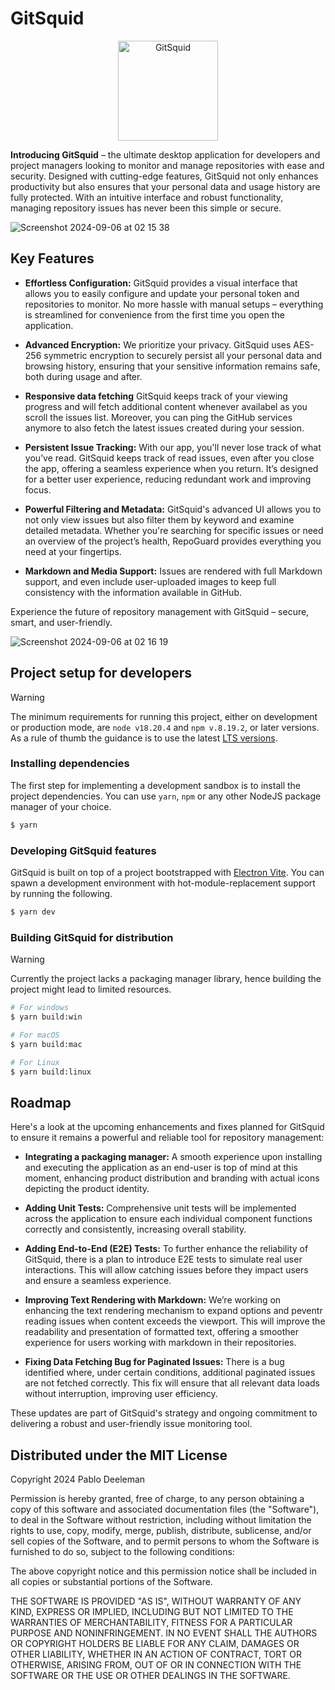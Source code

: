 # GitSquid

<p align="center">
  <img src="https://github.com/user-attachments/assets/946604ac-215a-4489-a890-9478e2a2112c" alt="GitSquid" width="160" />
</p>

**Introducing GitSquid** – the ultimate desktop application for developers and project managers looking to monitor and manage repositories with ease and security. Designed with cutting-edge features, GitSquid not only enhances productivity but also ensures that your personal data and usage history are fully protected. With an intuitive interface and robust functionality, managing repository issues has never been this simple or secure.

![Screenshot 2024-09-06 at 02 15 38](https://github.com/user-attachments/assets/13ba0c53-49f9-4b26-814a-93b6f014bd93)


## Key Features
- **Effortless Configuration:** GitSquid provides a visual interface that allows you to easily configure and update your personal token and repositories to monitor. No more hassle with manual setups – everything is streamlined for convenience from the first time you open the application.

- **Advanced Encryption:** We prioritize your privacy. GitSquid uses AES-256 symmetric encryption to securely persist all your personal data and browsing history, ensuring that your sensitive information remains safe, both during usage and after.

- **Responsive data fetching** GitSquid keeps track of your viewing progress and will fetch additional content whenever availabel as you scroll the issues list. Moreover, you can ping the GitHub services anymore to also fetch the latest issues created during your session.

- **Persistent Issue Tracking:** With our app, you'll never lose track of what you’ve read. GitSquid keeps track of read issues, even after you close the app, offering a seamless experience when you return. It’s designed for a better user experience, reducing redundant work and improving focus.

- **Powerful Filtering and Metadata:** GitSquid's advanced UI allows you to not only view issues but also filter them by keyword and examine detailed metadata. Whether you're searching for specific issues or need an overview of the project’s health, RepoGuard provides everything you need at your fingertips.

- **Markdown and Media Support:** Issues are rendered with full Markdown support, and even include user-uploaded images to keep full consistency with the information available in GitHub.

Experience the future of repository management with GitSquid – secure, smart, and user-friendly.

![Screenshot 2024-09-06 at 02 16 19](https://github.com/user-attachments/assets/5957f224-f68f-4d5f-8fcb-bde00bd17546)


## Project setup for developers

> [!WARNING]  
> The minimum requirements for running this project, either on development or production mode, are `node v18.20.4` and `npm v.8.19.2`, or later versions. As a rule of thumb the guidance is to use the latest [LTS versions](https://nodejs.org/).

### Installing dependencies

The first step for implementing a development sandbox is to install the project dependencies. You can use `yarn`, `npm` or any other NodeJS package manager of your choice.

```bash
$ yarn
```

### Developing GitSquid features

GitSquid is built on top of a project bootstrapped with [Electron Vite](https://electron-vite.org/). You can spawn a development environment with hot-module-replacement support by running the following.

```bash
$ yarn dev
```

### Building GitSquid for distribution

> [!WARNING]  
> Currently the project lacks a packaging manager library, hence building the project might lead to limited resources.


```bash
# For windows
$ yarn build:win

# For macOS
$ yarn build:mac

# For Linux
$ yarn build:linux
```

## Roadmap

Here's a look at the upcoming enhancements and fixes planned for GitSquid to ensure it remains a powerful and reliable tool for repository management:

- **Integrating a packaging manager:** A smooth experience upon installing and executing the application as an end-user is top of mind at this moment, enhancing product distribution and branding with actual icons depicting the product identity.

- **Adding Unit Tests:** Comprehensive unit tests will be implemented across the application to ensure each individual component functions correctly and consistently, increasing overall stability.

- **Adding End-to-End (E2E) Tests:** To further enhance the reliability of GitSquid, there is a plan to introduce E2E tests to simulate real user interactions. This will allow catching issues before they impact users and ensure a seamless experience.

- **Improving Text Rendering with Markdown:** We’re working on enhancing the text rendering mechanism to expand options and peventr reading issues when content exceeds the viewport. This will improve the readability and presentation of formatted text, offering a smoother experience for users working with markdown in their repositories.

- **Fixing Data Fetching Bug for Paginated Issues:** There is a bug identified where, under certain conditions, additional paginated issues are not fetched correctly. This fix will ensure that all relevant data loads without interruption, improving user efficiency.

These updates are part of GitSquid's strategy and ongoing commitment to delivering a robust and user-friendly issue monitoring tool.


## Distributed under the MIT License

Copyright 2024 Pablo Deeleman

Permission is hereby granted, free of charge, to any person obtaining a copy of this software and associated documentation files (the "Software"), to deal in the Software without restriction, including without limitation the rights to use, copy, modify, merge, publish, distribute, sublicense, and/or sell copies of the Software, and to permit persons to whom the Software is furnished to do so, subject to the following conditions:

The above copyright notice and this permission notice shall be included in all copies or substantial portions of the Software.

THE SOFTWARE IS PROVIDED "AS IS", WITHOUT WARRANTY OF ANY KIND, EXPRESS OR IMPLIED, INCLUDING BUT NOT LIMITED TO THE WARRANTIES OF MERCHANTABILITY, FITNESS FOR A PARTICULAR PURPOSE AND NONINFRINGEMENT. IN NO EVENT SHALL THE AUTHORS OR COPYRIGHT HOLDERS BE LIABLE FOR ANY CLAIM, DAMAGES OR OTHER LIABILITY, WHETHER IN AN ACTION OF CONTRACT, TORT OR OTHERWISE, ARISING FROM, OUT OF OR IN CONNECTION WITH THE SOFTWARE OR THE USE OR OTHER DEALINGS IN THE SOFTWARE.
